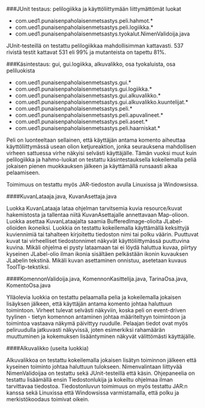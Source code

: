 ###JUnit testaus: pelilogiikka ja käyttöliittymään liittymättömät luokat
- com.ued1.punaisenpaholaisenmetsastys.peli.hahmot.*
- com.ued1.punaisenpaholaisenmetsastys.peli.logiikka.*
- com.ued1.punaisenpaholaisenmetsastys.tyokalut.NimenValidoija.java

JUnit-testeillä on testattu pelilogiikkaa mahdollisimman kattavasti. 537 rivistä testit kattavat 531 eli 99% ja mutanteista on tapettu 81%.

###Käsintestaus: gui, gui.logiikka, alkuvalikko, osa tyokaluista, osa peliluokista
- com.ued1.punaisenpaholaisenmetsastys.gui.*
- com.ued1.punaisenpaholaisenmetsastys.gui.logiikka.*
- com.ued1.punaisenpaholaisenmetsastys.gui.alkuvalikko.*
- com.ued1.punaisenpaholaisenmetsastys.gui.alkuvalikko.kuuntelijat.*
- com.ued1.punaisenpaholaisenmetsastys.peli.*
- com.ued1.punaisenpaholaisenmetsastys.peli.apuvalineet.*
- com.ued1.punaisenpaholaisenmetsastys.peli.aseet.*
- com.ued1.punaisenpaholaisenmetsastys.peli.haarniskat.*

Peli on luonteeltaan sellainen, että käyttäjän antama komento aiheuttaa käyttöliittymässä usean olion ketjureaktion, jonka seurauksena mahdollisen virheen sattuessa virhe näkyisi selvästi käyttäjälle. Tämän vuoksi muut kuin pelilogiikka ja hahmo-luokat on testattu käsintestauksella kokeilemalla peliä jokaisen pienen muokkauksen jälkeen ja käyttämällä runsaasti aikaa pelaamiseen.

Toimimuus on testattu myös JAR-tiedoston avulla Linuxissa ja Windowsissa.

####KuvanLataaja.java, KuvanAsettaja.java

Luokka KuvanLataaja lataa ohjelman tarvitsemia kuvia resource/kuvat hakemistosta ja tallentaa niitä KuvanAsettajalle annettavaan Map-olioon. Luokka asettaa KuvanLataajalta saamia BufferedImage-olioita JLabel-olioiden ikoneiksi. Luokkia on testattu kokeilemalla käyttämällä keksittyjä kuviennimiä tai tahalteen kirjoitettu tiedoston nimi tai polku väärin. Puuttuvat kuvat tai virheelliset tiedostonnimet näkyvät käyttöliittymässä puuttuvina kuvina. Mikäli ohjelma ei pysty lataamaan tai ei löydä haluttua kuvaa, piirtyy kyseinen JLabel-olio ilman ikonia sisältäen pelkästään ikonin kuvauksen JLabelin tekstinä. Mikäli kuvan asettaminen onnistuu, asetetaan kuvaus ToolTip-tekstiksi.

####KomennonValidoija.java, KomennonKasittelija.java, TarinaOsa.java, KomentoOsa.java

Ylläolevia luokkia on testattu pelaamalla pelia ja kokeilemalla jokaisen lisäyksen jälkeen, että käyttäjän antama komento johtaa haluttuun toimintoon. Virheet tulevat selvästi näkyviin, koska peli on event-driven tyylinen - tietyn komennon antaminen johtaa määriteltyyn toimintoon ja toimintoa vastaava näkymä päivittyy ruudulle. Pelaajan tiedot ovat myös peliruudulla jatkuvasti näkyvissä, joten esimerkiksi rahamäärän muuttuminen ja kokemuksen lisääntyminen näkyvät välittömästi käyttäjälle.

####Alkuvalikko (useita luokkia)

Alkuvalikkoa on testattu kokeilemalla jokaisen lisätyn toiminnon jälkeen että kyseinen toiminto johtaa haluttuun tulokseen. Nimenvalintaan liittyvää NimenValidoijaa on testattu sekä JUnit-testeillä että käsin. Ohjepaneelia on testattu lisäämällä ensin Tiedostonlukija ja kokeiltu ohjelmaa ilman tarvittavaa tiedostoa. Tiedostonluvun toimimuus on myös testattu JAR:n kanssa sekä Linuxissa että Windowsissa varmistamalla, että polku ja merkistökoodaus toimivat oikein.

